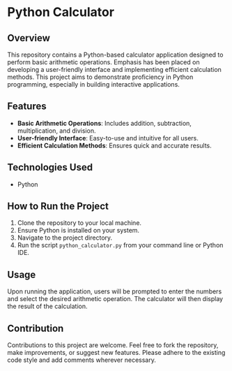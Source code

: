 # Python Calculator

## Overview
This repository contains a Python-based calculator application designed to perform basic arithmetic operations. Emphasis has been placed on developing a user-friendly interface and implementing efficient calculation methods. This project aims to demonstrate proficiency in Python programming, especially in building interactive applications.

## Features
- **Basic Arithmetic Operations**: Includes addition, subtraction, multiplication, and division.
- **User-friendly Interface**: Easy-to-use and intuitive for all users.
- **Efficient Calculation Methods**: Ensures quick and accurate results.

## Technologies Used
- Python

## How to Run the Project
1. Clone the repository to your local machine.
2. Ensure Python is installed on your system.
3. Navigate to the project directory.
4. Run the script `python_calculator.py` from your command line or Python IDE.

## Usage
Upon running the application, users will be prompted to enter the numbers and select the desired arithmetic operation. The calculator will then display the result of the calculation.

## Contribution
Contributions to this project are welcome. Feel free to fork the repository, make improvements, or suggest new features. Please adhere to the existing code style and add comments wherever necessary.
